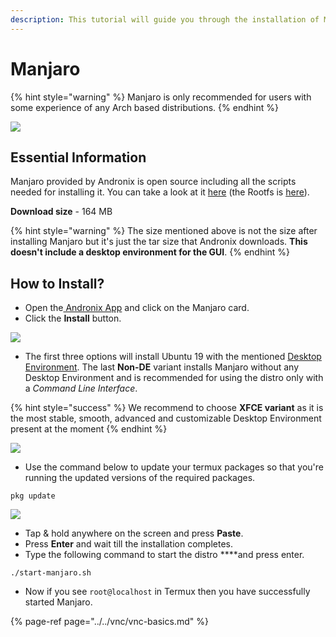 ```yaml
---
description: This tutorial will guide you through the installation of Manjaro.
---
```


# Manjaro

{% hint style="warning" %}
Manjaro is only recommended for users with some experience of any Arch based distributions.
{% endhint %}

![](../../.gitbook/assets/manjaro_banner.png)

## Essential Information

Manjaro provided by Andronix is open source including all the scripts needed for installing it. You can take a look at it [here](https://github.com/AndronixApp/AndronixOrigin) \(the Rootfs is [here](https://us-east-1.linodeobjects.com/andro/os/manjaro.tar.xz)\).

**Download size** - 164 MB

{% hint style="warning" %}
The size mentioned above is not the size after installing Manjaro but it's just the tar size that Andronix downloads. **This doesn't include a desktop environment for the GUI**.
{% endhint %}

## How to Install?

* Open the[ Andronix App](https://andronix.app/) and click on the Manjaro card.
* Click the **Install** button.

![](../../.gitbook/assets/manjaro.png)

* The first three options will install Ubuntu 19 with the mentioned [Desktop Environment](https://en.wikipedia.org/wiki/Desktop_environment). The last **Non-DE** variant installs Manjaro without any Desktop Environment and is recommended for using the distro only with a _Command Line Interface_.

{% hint style="success" %}
We recommend to choose **XFCE variant** as it is the most stable, smooth, advanced and customizable Desktop Environment present at the moment
{% endhint %}

![](../../.gitbook/assets/manjaro_install_sheet.png)

* Use the command below to update your termux packages so that you're running the updated versions of the required packages.

```text
pkg update
```

![](../../.gitbook/assets/termux-1.png)

* Tap & hold anywhere on the screen and press **Paste**.
* Press **Enter** and wait till the installation completes. 
* Type the following command to start the distro ****and press enter.

```text
./start-manjaro.sh
```

* Now if you see `root@localhost` in Termux then you have successfully started Manjaro.

{% page-ref page="../../vnc/vnc-basics.md" %}

